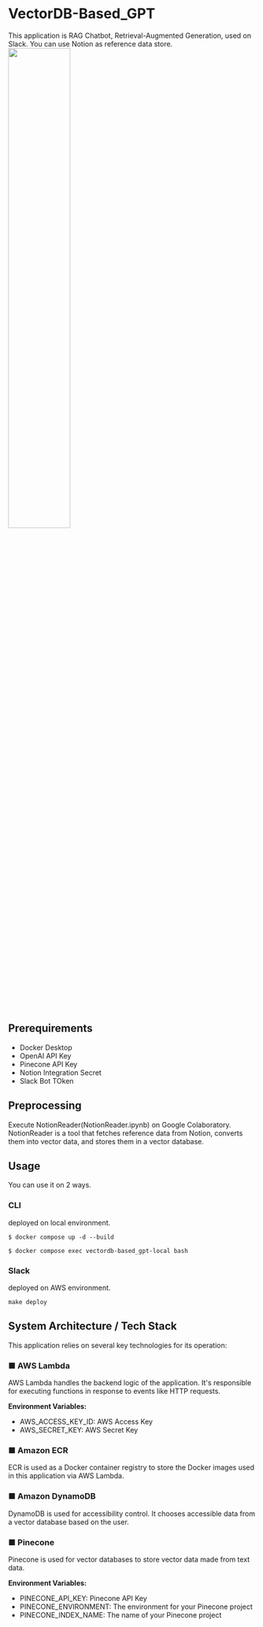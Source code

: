 # VectorDB-Based_GPT
This application is RAG Chatbot, Retrieval-Augmented Generation, used on Slack.
You can use Notion as reference data store.
<img width="50%" src="https://github.com/SoichiroSugimoto/vectordb-based_gpt/assets/52186679/6ffe7367-e05c-4818-8c38-cfc4eb2acf8e">

## Prerequirements
- Docker Desktop
- OpenAI API Key
- Pinecone API Key
- Notion Integration Secret
- Slack Bot TOken


## Preprocessing
Execute NotionReader(NotionReader.ipynb) on Google Colaboratory. NotionReader is a tool that fetches reference data from Notion, converts them into vector data, and stores them in a vector database.

## Usage
You can use it on 2 ways.
### CLI
deployed on local environment.
```
$ docker compose up -d --build
```
```
$ docker compose exec vectordb-based_gpt-local bash
```

### Slack
deployed on AWS environment.
```
make deploy
```


## System Architecture / Tech Stack
This application relies on several key technologies for its operation:<br>

### ■ AWS Lambda
AWS Lambda handles the backend logic of the application. It's responsible for executing functions in response to events like HTTP requests.

**Environment Variables:**
- AWS_ACCESS_KEY_ID: AWS Access Key
- AWS_SECRET_KEY: AWS Secret Key

### ■ Amazon ECR
ECR is used as a Docker container registry to store the Docker images used in this application via AWS Lambda.

### ■ Amazon DynamoDB
DynamoDB is used for accessibility control. It chooses accessible data from a vector database based on the user.


### ■ Pinecone
Pinecone is used for vector databases to store vector data made from text data.

**Environment Variables:**

- PINECONE_API_KEY: Pinecone API Key
- PINECONE_ENVIRONMENT: The environment for your Pinecone project
- PINECONE_INDEX_NAME: The name of your Pinecone project
  
<br>
